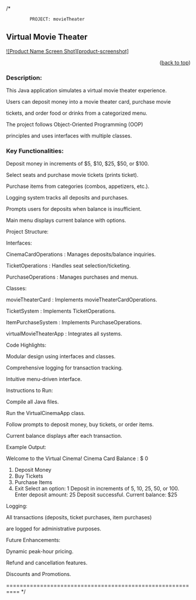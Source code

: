 /*

             PROJECT: movieTheater

## Virtual Movie Theater

[![Product Name Screen Shot][product-screenshot]](https://unsplash.com/photos/person-watching-movie-AtPWnYNDJnM)

<p align="right">(<a href="#readme-top">back to top</a>)</p>



### Description:


This Java application simulates a virtual movie theater experience.

Users can deposit money into a movie theater card, purchase movie

tickets, and order food or drinks from a categorized menu.

The project follows Object-Oriented Programming (OOP)

principles and uses interfaces with multiple classes.





### Key Functionalities:


Deposit money in increments of $5, $10, $25, $50, or $100.



Select seats and purchase movie tickets (prints ticket).

Purchase items from categories (combos, appetizers, etc.).

Logging system tracks all deposits and purchases.

Prompts users for deposits when balance is insufficient.

Main menu displays current balance with options.





Project Structure:







Interfaces:



CinemaCardOperations : Manages deposits/balance inquiries.



TicketOperations     : Handles seat selection/ticketing.



PurchaseOperations   : Manages purchases and menus.





Classes:



movieTheaterCard           : Implements movieTheaterCardOperations.



TicketSystem         : Implements TicketOperations.



ItemPurchaseSystem   : Implements PurchaseOperations.



virtualMovieTheaterApp     : Integrates all systems.





Code Highlights:





Modular design using interfaces and classes.



Comprehensive logging for transaction tracking.



Intuitive menu-driven interface.







Instructions to Run:





Compile all Java files.



Run the VirtualCinemaApp class.



Follow prompts to deposit money, buy tickets, or order items.



Current balance displays after each transaction.





Example Output:



Welcome to the Virtual Cinema!
Cinema Card Balance : $ 0
1. Deposit Money
2. Buy Tickets
3. Purchase Items
4. Exit
Select an option: 1
Deposit in increments of 5, 10, 25, 50, or 100.
Enter deposit amount: 25
Deposit successful. Current balance: $25





Logging:



All transactions (deposits, ticket purchases, item purchases)

are logged for administrative purposes.





Future Enhancements:





Dynamic peak-hour pricing.



Refund and cancellation features.



Discounts and Promotions.

==========================================================
*/

